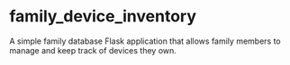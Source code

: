 # family_device_inventory
A simple family database Flask application that allows family members to manage and keep track of devices they own.
